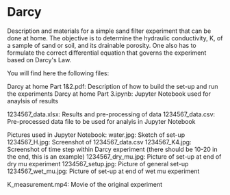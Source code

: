 # Darcy
Description and materials for a simple sand filter experiment that can be done at home. The objective is to determine the hydraulic conductivity, K, of a sample of sand or soil, and its drainable porosity. One also has to formulate the correct differential equation that governs the experiment based on Darcy's Law.

You will find here the following files:

Darcy at home Part 1&2.pdf: Description of how to build the set-up and run the experiments
Darcy at home Part 3.ipynb: Jupyter Notebook used for anaylsis of results

1234567_data.xlsx: Results and pre-processing of data
1234567_data.csv: Pre-processed data file to be used for analyis in Jupyter Notebook

Pictures used in Jupyter Notebook:
water.jpg: Sketch of set-up
1234567_H.jpg: Screenshot of 1234567_data.csv
1234567_K4.jpg: Screenshot of time step within Darcy experiment (there should be 10-20 in the end, this is an example)
1234567_dry_mu.jpg: Picture of set-up at end of dry mu experiment
1234567_setup.jpg: Picture of general set-up
1234567_wet_mu.jpg: Picture of set-up at end of wet mu experiment

K_measurement.mp4: Movie of the original experiment

